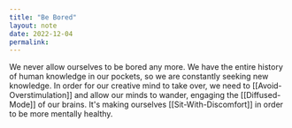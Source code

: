 ```yaml
---
title: "Be Bored"
layout: note
date: 2022-12-04
permalink:
---
```


We never allow ourselves to be bored any more. We have the entire history of human knowledge in our pockets, so we are constantly seeking new knowledge. In order for our creative mind to take over, we need to [[Avoid-Overstimulation]] and allow our minds to wander, engaging the [[Diffused-Mode]] of our brains.  It's making ourselves [[Sit-With-Discomfort]] in order to be more mentally healthy.

